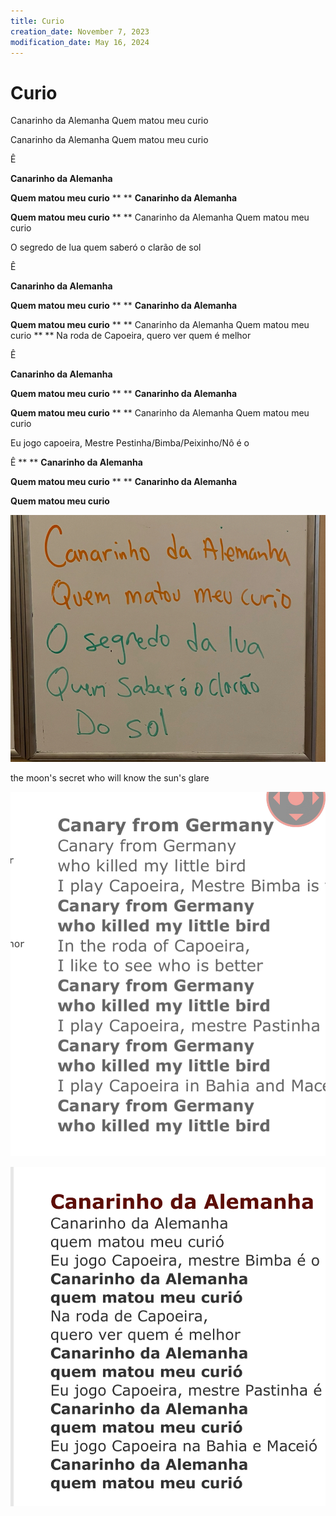 ```yaml
---
title: Curio
creation_date: November 7, 2023
modification_date: May 16, 2024
---
```



# Curio

Canarinho da Alemanha
Quem matou meu curio

Canarinho da Alemanha
Quem matou meu curio

Ê

**Canarinho da Alemanha**

**Quem matou meu curio**
**
**
**Canarinho da Alemanha**

**Quem matou meu curio**
**
**
Canarinho da Alemanha
Quem matou meu curio

O segredo de lua quem saberó o clarão de sol

Ê

**Canarinho da Alemanha**

**Quem matou meu curio**
**
**
**Canarinho da Alemanha**

**Quem matou meu curio**
**
**
Canarinho da Alemanha
Quem matou meu curio
**
**
Na roda de Capoeira, quero ver quem é melhor

Ê

**Canarinho da Alemanha**

**Quem matou meu curio**
**
**
**Canarinho da Alemanha**

**Quem matou meu curio**
**
**
Canarinho da Alemanha
Quem matou meu curio

Eu jogo capoeira, Mestre Pestinha/Bimba/Peixinho/Nô é o

Ê
**
**
**Canarinho da Alemanha**

**Quem matou meu curio**
**
**
**Canarinho da Alemanha**

**Quem matou meu curio**

![Curio](images/Curio.jpeg)

the moon's secret who will know the sun's glare

![Curio-1](images/Curio-1.jpeg)

![Curio-2](images/Curio-2.jpeg)

